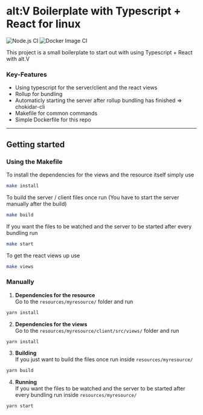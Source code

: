 # alt:V Boilerplate with Typescript + React for linux

![Node.js CI](https://github.com/Stone-Codes/altv-boilerplate-linux/workflows/Node.js%20CI/badge.svg) ![Docker Image CI](https://github.com/Stone-Codes/altv-boilerplate-linux/workflows/Docker%20Image%20CI/badge.svg)

This project is a small boilerplate to start out with using Typescript + React with alt.V

### Key-Features

- Using typescript for the server/client and the react views
- Rollup for bundling
- Automaticly starting the server after rollup bundling has finished => chokidar-cli
- Makefile for common commands
- Simple Dockerfile for this repo

---

## Getting started

### Using the Makefile

To install the dependencies for the views and the resource itself simply use

```bash
make install
```

To build the server / client files once run (You have to start the server manually after the build)

```bash
make build
```

If you want the files to be watched and the server to be started after every bundling run

```bash
make start
```

To get the react views up use

```bash
make views
```

### Manually

1. **Dependencies for the resource**<br>
   Go to the `resources/myresource/` folder and run

```bash
yarn install
```

2. **Dependencies for the views**<br>
   Go to the `resources/myresource/client/src/views/` folder and run

```bash
yarn install
```

3. **Building**<br>
If you just want to build the files once run inside `resources/myresource/`

```bash
yarn build
```

4. **Running**<br>
If you want the files to be watched and the server to be started after every bundling run inside `resources/myresource/`

```bash
yarn start
```
